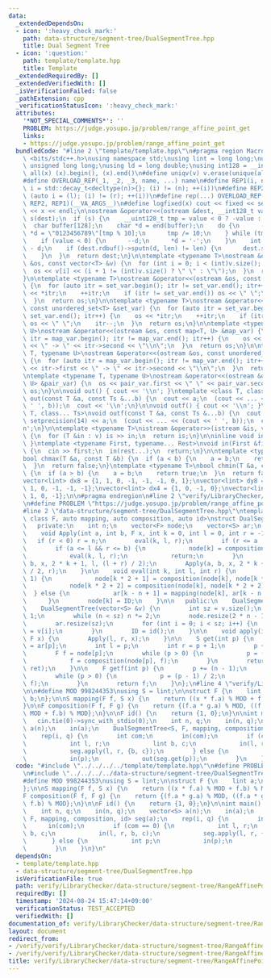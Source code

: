 ```yaml
---
data:
  _extendedDependsOn:
  - icon: ':heavy_check_mark:'
    path: data-structure/segment-tree/DualSegmentTree.hpp
    title: Dual Segment Tree
  - icon: ':question:'
    path: template/template.hpp
    title: Template
  _extendedRequiredBy: []
  _extendedVerifiedWith: []
  _isVerificationFailed: false
  _pathExtension: cpp
  _verificationStatusIcon: ':heavy_check_mark:'
  attributes:
    '*NOT_SPECIAL_COMMENTS*': ''
    PROBLEM: https://judge.yosupo.jp/problem/range_affine_point_get
    links:
    - https://judge.yosupo.jp/problem/range_affine_point_get
  bundledCode: "#line 2 \"template/template.hpp\"\n#pragma region Macros\n#include\
    \ <bits/stdc++.h>\nusing namespace std;\nusing lint = long long;\nusing ull =\
    \ unsigned long long;\nusing ld = long double;\nusing int128 = __int128_t;\n#define\
    \ all(x) (x).begin(), (x).end()\n#define uniqv(v) v.erase(unique(all(v)), v.end())\n\
    #define OVERLOAD_REP(_1, _2, _3, name, ...) name\n#define REP1(i, n) for (auto\
    \ i = std::decay_t<decltype(n)>{}; (i) != (n); ++(i))\n#define REP2(i, l, r) for\
    \ (auto i = (l); (i) != (r); ++(i))\n#define rep(...) OVERLOAD_REP(__VA_ARGS__,\
    \ REP2, REP1)(__VA_ARGS__)\n#define logfixed(x) cout << fixed << setprecision(10)\
    \ << x << endl;\n\nostream &operator<<(ostream &dest, __int128_t value) {\n  ostream::sentry\
    \ s(dest);\n  if (s) {\n    __uint128_t tmp = value < 0 ? -value : value;\n  \
    \  char buffer[128];\n    char *d = end(buffer);\n    do {\n      --d;\n     \
    \ *d = \"0123456789\"[tmp % 10];\n      tmp /= 10;\n    } while (tmp != 0);\n\
    \    if (value < 0) {\n      --d;\n      *d = '-';\n    }\n    int len = end(buffer)\
    \ - d;\n    if (dest.rdbuf()->sputn(d, len) != len) {\n      dest.setstate(ios_base::badbit);\n\
    \    }\n  }\n  return dest;\n}\n\ntemplate <typename T>\nostream &operator<<(ostream\
    \ &os, const vector<T> &v) {\n  for (int i = 0; i < (int)v.size(); i++) {\n  \
    \  os << v[i] << (i + 1 != (int)v.size() ? \" \" : \"\");\n  }\n  return os;\n\
    }\n\ntemplate <typename T>\nostream &operator<<(ostream &os, const set<T> &set_var)\
    \ {\n  for (auto itr = set_var.begin(); itr != set_var.end(); itr++) {\n    os\
    \ << *itr;\n    ++itr;\n    if (itr != set_var.end()) os << \" \";\n    itr--;\n\
    \  }\n  return os;\n}\n\ntemplate <typename T>\nostream &operator<<(ostream &os,\
    \ const unordered_set<T> &set_var) {\n  for (auto itr = set_var.begin(); itr !=\
    \ set_var.end(); itr++) {\n    os << *itr;\n    ++itr;\n    if (itr != set_var.end())\
    \ os << \" \";\n    itr--;\n  }\n  return os;\n}\n\ntemplate <typename T, typename\
    \ U>\nostream &operator<<(ostream &os, const map<T, U> &map_var) {\n  for (auto\
    \ itr = map_var.begin(); itr != map_var.end(); itr++) {\n    os << itr->first\
    \ << \" -> \" << itr->second << \"\\n\";\n  }\n  return os;\n}\n\ntemplate <typename\
    \ T, typename U>\nostream &operator<<(ostream &os, const unordered_map<T, U> &map_var)\
    \ {\n  for (auto itr = map_var.begin(); itr != map_var.end(); itr++) {\n    os\
    \ << itr->first << \" -> \" << itr->second << \"\\n\";\n  }\n  return os;\n}\n\
    \ntemplate <typename T, typename U>\nostream &operator<<(ostream &os, const pair<T,\
    \ U> &pair_var) {\n  os << pair_var.first << \" \" << pair_var.second;\n  return\
    \ os;\n}\n\nvoid out() { cout << '\\n'; }\ntemplate <class T, class... Ts>\nvoid\
    \ out(const T &a, const Ts &...b) {\n  cout << a;\n  (cout << ... << (cout <<\
    \ ' ', b));\n  cout << '\\n';\n}\n\nvoid outf() { cout << '\\n'; }\ntemplate <class\
    \ T, class... Ts>\nvoid outf(const T &a, const Ts &...b) {\n  cout << fixed <<\
    \ setprecision(14) << a;\n  (cout << ... << (cout << ' ', b));\n  cout << '\\\
    n';\n}\n\ntemplate <typename T>\nistream &operator>>(istream &is, vector<T> &v)\
    \ {\n  for (T &in : v) is >> in;\n  return is;\n}\n\ninline void in(void) { return;\
    \ }\ntemplate <typename First, typename... Rest>\nvoid in(First &first, Rest &...rest)\
    \ {\n  cin >> first;\n  in(rest...);\n  return;\n}\n\ntemplate <typename T>\n\
    bool chmax(T &a, const T &b) {\n  if (a < b) {\n    a = b;\n    return true;\n\
    \  }\n  return false;\n}\ntemplate <typename T>\nbool chmin(T &a, const T &b)\
    \ {\n  if (a > b) {\n    a = b;\n    return true;\n  }\n  return false;\n}\n\n\
    vector<lint> dx8 = {1, 1, 0, -1, -1, -1, 0, 1};\nvector<lint> dy8 = {0, 1, 1,\
    \ 1, 0, -1, -1, -1};\nvector<lint> dx4 = {1, 0, -1, 0};\nvector<lint> dy4 = {0,\
    \ 1, 0, -1};\n\n#pragma endregion\n#line 2 \"verify/LibraryChecker/data-structure/segment-tree/RangeAffinePointGet.test.cpp\"\
    \n#define PROBLEM \"https://judge.yosupo.jp/problem/range_affine_point_get\"\n\
    #line 2 \"data-structure/segment-tree/DualSegmentTree.hpp\"\ntemplate <class S,\
    \ class F, auto mapping, auto composition, auto id>\nstruct DualSegmentTree {\n\
    \   private:\n    int n;\n    vector<F> node;\n    vector<S> ar;\n    F ID;\n\
    \    void Apply(int a, int b, F x, int k = 0, int l = 0, int r = -1) {\n     \
    \   if (r < 0) r = n;\n        eval(k, l, r);\n        if (r <= a || b <= l) return;\n\
    \        if (a <= l && r <= b) {\n            node[k] = composition(x, node[k]);\n\
    \            eval(k, l, r);\n            return;\n        }\n        Apply(a,\
    \ b, x, 2 * k + 1, l, (l + r) / 2);\n        Apply(a, b, x, 2 * k + 2, (l + r)\
    \ / 2, r);\n    }\n\n    void eval(int k, int l, int r) {\n        if (r - l >\
    \ 1) {\n            node[k * 2 + 1] = composition(node[k], node[k * 2 + 1]);\n\
    \            node[k * 2 + 2] = composition(node[k], node[k * 2 + 2]);\n      \
    \  } else {\n            ar[k - n + 1] = mapping(node[k], ar[k - n + 1]);\n  \
    \      }\n        node[k] = ID;\n    }\n\n   public:\n    DualSegmentTree() {}\n\
    \    DualSegmentTree(vector<S> &v) {\n        int sz = v.size();\n        n =\
    \ 1;\n        while (n < sz) n *= 2;\n        node.resize(2 * n - 1, id());\n\
    \        ar.resize(sz);\n        for (int i = 0; i < sz; i++) {\n            ar[i]\
    \ = v[i];\n        }\n        ID = id();\n    }\n\n    void apply(int l, int r,\
    \ F x) {\n        Apply(l, r, x);\n    }\n\n    S get(int p) {\n        S ret\
    \ = ar[p];\n        int l = p;\n        int r = p + 1;\n        p += (n - 1);\n\
    \        F f = node[p];\n        while (p > 0) {\n            p = (p - 1) / 2;\n\
    \            f = composition(node[p], f);\n        }\n        return mapping(f,\
    \ ret);\n    }\n\n    F getf(int p) {\n        p += (n - 1);\n        F f = node[p];\n\
    \        while (p > 0) {\n            p = (p - 1) / 2;\n            f = composition(node[p],\
    \ f);\n        }\n        return f;\n    }\n};\n#line 4 \"verify/LibraryChecker/data-structure/segment-tree/RangeAffinePointGet.test.cpp\"\
    \n\n#define MOD 998244353\nusing S = lint;\n\nstruct F {\n    lint a;\n    lint\
    \ b;\n};\n\nS mapping(F f, S x) {\n    return ((x * f.a) % MOD + f.b) % MOD;\n\
    }\n\nF composition(F f, F g) {\n    return {(f.a * g.a) % MOD, ((f.a * g.b) %\
    \ MOD + f.b) % MOD};\n}\n\nF id() {\n    return {1, 0};\n}\n\nint main() {\n \
    \   cin.tie(0)->sync_with_stdio(0);\n    int n, q;\n    in(n, q);\n    vector<S>\
    \ a(n);\n    in(a);\n    DualSegmentTree<S, F, mapping, composition, id> seg(a);\n\
    \    rep(i, q) {\n        int com;\n        in(com);\n        if (com == 0) {\n\
    \            int l, r;\n            lint b, c;\n            in(l, r, b, c);\n\
    \            seg.apply(l, r, {b, c});\n        } else {\n            int p;\n\
    \            in(p);\n            out(seg.get(p));\n        }\n    }\n}\n"
  code: "#include \"../../../../template/template.hpp\"\n#define PROBLEM \"https://judge.yosupo.jp/problem/range_affine_point_get\"\
    \n#include \"../../../../data-structure/segment-tree/DualSegmentTree.hpp\"\n\n\
    #define MOD 998244353\nusing S = lint;\n\nstruct F {\n    lint a;\n    lint b;\n\
    };\n\nS mapping(F f, S x) {\n    return ((x * f.a) % MOD + f.b) % MOD;\n}\n\n\
    F composition(F f, F g) {\n    return {(f.a * g.a) % MOD, ((f.a * g.b) % MOD +\
    \ f.b) % MOD};\n}\n\nF id() {\n    return {1, 0};\n}\n\nint main() {\n    cin.tie(0)->sync_with_stdio(0);\n\
    \    int n, q;\n    in(n, q);\n    vector<S> a(n);\n    in(a);\n    DualSegmentTree<S,\
    \ F, mapping, composition, id> seg(a);\n    rep(i, q) {\n        int com;\n  \
    \      in(com);\n        if (com == 0) {\n            int l, r;\n            lint\
    \ b, c;\n            in(l, r, b, c);\n            seg.apply(l, r, {b, c});\n \
    \       } else {\n            int p;\n            in(p);\n            out(seg.get(p));\n\
    \        }\n    }\n}\n"
  dependsOn:
  - template/template.hpp
  - data-structure/segment-tree/DualSegmentTree.hpp
  isVerificationFile: true
  path: verify/LibraryChecker/data-structure/segment-tree/RangeAffinePointGet.test.cpp
  requiredBy: []
  timestamp: '2024-08-24 15:47:14+09:00'
  verificationStatus: TEST_ACCEPTED
  verifiedWith: []
documentation_of: verify/LibraryChecker/data-structure/segment-tree/RangeAffinePointGet.test.cpp
layout: document
redirect_from:
- /verify/verify/LibraryChecker/data-structure/segment-tree/RangeAffinePointGet.test.cpp
- /verify/verify/LibraryChecker/data-structure/segment-tree/RangeAffinePointGet.test.cpp.html
title: verify/LibraryChecker/data-structure/segment-tree/RangeAffinePointGet.test.cpp
---
```

